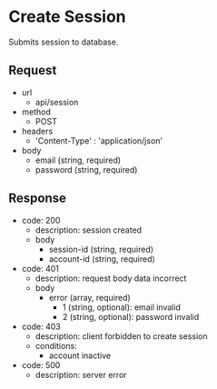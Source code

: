 # Create Session
Submits session to database.

## Request
- url
  - api/session
- method
  - POST
- headers
  - 'Content-Type' : 'application/json'
- body
  - email (string, required)
  - password (string, required)

## Response
- code: 200
  - description: session created
  - body
    - session-id (string, required)
    - account-id (string, required)
- code: 401
  - description: request body data incorrect
  - body
    - error (array, required)
      - 1 (string, optional): email invalid
      - 2 (string, optional): password invalid
- code: 403
  - description: client forbidden to create session
  - conditions:
    - account inactive
- code: 500
  - description: server error
